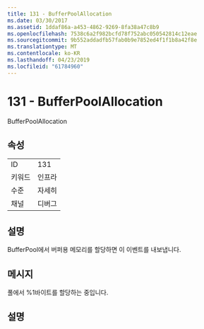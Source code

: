 ```yaml
---
title: 131 - BufferPoolAllocation
ms.date: 03/30/2017
ms.assetid: 1ddaf86a-a453-4862-9269-8fa38a47c8b9
ms.openlocfilehash: 7538c6a2f982bcfd78f752abc050542814c12eae
ms.sourcegitcommit: 9b552addadfb57fab0b9e7852ed4f1f1b8a42f8e
ms.translationtype: MT
ms.contentlocale: ko-KR
ms.lasthandoff: 04/23/2019
ms.locfileid: "61784960"
---
```

# <a name="131---bufferpoolallocation"></a>131 - BufferPoolAllocation
BufferPoolAllocation  
  
## <a name="properties"></a>속성  
  
|||  
|-|-|  
|ID|131|  
|키워드|인프라|  
|수준|자세히|  
|채널|디버그|  
  
## <a name="description"></a>설명  
 BufferPool에서 버퍼용 메모리를 할당하면 이 이벤트를 내보냅니다.  
  
## <a name="message"></a>메시지  
 풀에서 %1바이트를 할당하는 중입니다.  
  
## <a name="details"></a>설명
